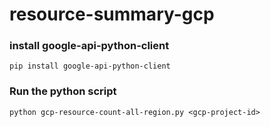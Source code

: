# resource-summary-gcp

### install google-api-python-client

` pip install google-api-python-client `

### Run the python script

` python gcp-resource-count-all-region.py <gcp-project-id> `
